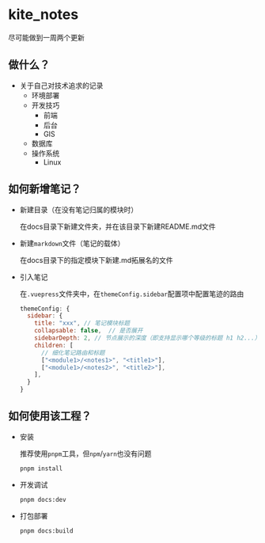 # kite_notes

尽可能做到一周两个更新

## 做什么？

- 关于自己对技术追求的记录
  - 环境部署
  - 开发技巧
    - 前端
    - 后台
    - GIS
  - 数据库
  - 操作系统
    - Linux

## 如何新增笔记？
  
- 新建目录（在没有笔记归属的模块时）

  在docs目录下新建文件夹，并在该目录下新建README.md文件

- 新建`markdown`文件（笔记的载体）

  在docs目录下的指定模块下新建.md拓展名的文件

- 引入笔记

  在`.vuepress`文件夹中，在`themeConfig.sidebar`配置项中配置笔迹的路由
  
  ```javascript
  themeConfig: {
    sidebar: {
      title: "xxx", // 笔记模块标题
      collapsable: false,  // 是否展开
      sidebarDepth: 2, // 节点展示的深度（即支持显示哪个等级的标题 h1 h2...）
      children: [
        // 细化笔记路由和标题
        ["<module1>/<notes1>", "<title1>"],
        ["<module1>/<notes2>", "<title2>"],
      ],
    }
  }
  ```

## 如何使用该工程？

- 安装

  推荐使用`pnpm`工具，但`npm`/`yarn`也没有问题

  ```sh
  pnpm install
  ```

- 开发调试

  ```sh
  pnpm docs:dev
  ```

- 打包部署

  ```sh
  pnpm docs:build
  ```
